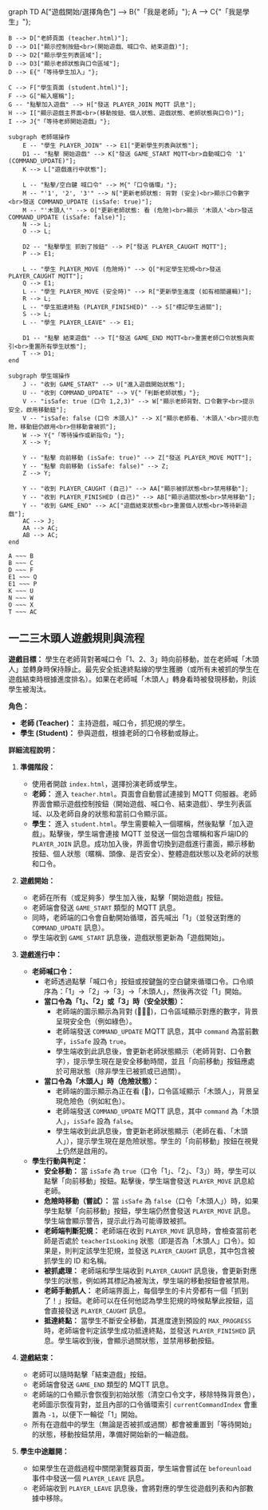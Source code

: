 graph TD
    A["遊戲開始/選擇角色"] --> B{"「我是老師」"};
    A --> C{"「我是學生」"};

    B --> D["老師頁面 (teacher.html)"];
    D --> D1["顯示控制按鈕<br>(開始遊戲、喊口令、結束遊戲)"];
    D --> D2["顯示學生列表區域"];
    D --> D3["顯示老師狀態與口令區域"];
    D --> E{"「等待學生加入」"};

    C --> F["學生頁面 (student.html)"];
    F --> G["輸入暱稱"];
    G -- "點擊加入遊戲" --> H["發送 PLAYER_JOIN MQTT 訊息"];
    H --> I["顯示遊戲主界面<br>(移動按鈕、個人狀態、遊戲狀態、老師狀態與口令)"];
    I --> J{"「等待老師開始遊戲」"};

    subgraph 老師端操作
        E -- "學生 PLAYER_JOIN" --> E1["更新學生列表與狀態"];
        D1 -- "點擊 開始遊戲" --> K["發送 GAME_START MQTT<br>自動喊口令 '1' (COMMAND_UPDATE)"];
        K --> L["遊戲進行中狀態"];
        
        L -- "點擊/空白鍵 喊口令" --> M{"「口令循環」"};
        M -- "'1', '2', '3'" --> N["更新老師狀態: 背對 (安全)<br>顯示口令數字<br>發送 COMMAND_UPDATE (isSafe: true)"];
        M -- "'木頭人'" --> O["更新老師狀態: 看 (危險)<br>顯示 '木頭人'<br>發送 COMMAND_UPDATE (isSafe: false)"];
        N --> L;
        O --> L;

        D2 -- "點擊學生 抓到了按鈕" --> P["發送 PLAYER_CAUGHT MQTT"];
        P --> E1;

        L -- "學生 PLAYER_MOVE (危險時)" --> Q["判定學生犯規<br>發送 PLAYER_CAUGHT MQTT"];
        Q --> E1;
        L -- "學生 PLAYER_MOVE (安全時)" --> R["更新學生進度 (如有相關邏輯)"]; 
        R --> L;
        L -- "學生抵達終點 (PLAYER_FINISHED)" --> S["標記學生過關"];
        S --> L;
        L -- "學生 PLAYER_LEAVE" --> E1;

        D1 -- "點擊 結束遊戲" --> T["發送 GAME_END MQTT<br>重置老師口令狀態與索引<br>重置所有學生狀態"];
        T --> D1;
    end

    subgraph 學生端操作
        J -- "收到 GAME_START" --> U["進入遊戲開始狀態"];
        U -- "收到 COMMAND_UPDATE" --> V{"「判斷老師狀態」"};
        V -- "isSafe: true (口令 1,2,3)" --> W["顯示老師背對、口令數字<br>提示安全，啟用移動鈕"];
        V -- "isSafe: false (口令 木頭人)" --> X["顯示老師看、'木頭人'<br>提示危險，移動鈕仍啟用<br>但移動會被抓"];
        W --> Y{"「等待操作或新指令」"};
        X --> Y;

        Y -- "點擊 向前移動 (isSafe: true)" --> Z["發送 PLAYER_MOVE MQTT"];
        Y -- "點擊 向前移動 (isSafe: false)" --> Z; 
        Z --> Y;

        Y -- "收到 PLAYER_CAUGHT (自己)" --> AA["顯示被抓狀態<br>禁用移動"];
        Y -- "收到 PLAYER_FINISHED (自己)" --> AB["顯示過關狀態<br>禁用移動"];
        Y -- "收到 GAME_END" --> AC["遊戲結束狀態<br>重置個人狀態<br>等待新遊戲"];
        AC --> J;
        AA --> AC; 
        AB --> AC;
    end

    A ~~~ B
    B ~~~ C
    D ~~~ F
    E1 ~~~ Q
    E1 ~~~ P
    K ~~~ U
    N ~~~ W
    O ~~~ X
    T ~~~ AC


## 一二三木頭人遊戲規則與流程

**遊戲目標：**
學生在老師背對著喊口令「1、2、3」時向前移動，並在老師喊「木頭人」並轉身時保持靜止。最先安全抵達終點線的學生獲勝（或所有未被抓的學生在遊戲結束時根據進度排名）。如果在老師喊「木頭人」轉身看時被發現移動，則該學生被淘汰。

**角色：**
*   **老師 (Teacher)：** 主持遊戲，喊口令，抓犯規的學生。
*   **學生 (Student)：** 參與遊戲，根據老師的口令移動或靜止。

**詳細流程說明：**

1.  **準備階段：**
    *   使用者開啟 `index.html`，選擇扮演老師或學生。
    *   **老師：** 進入 `teacher.html`。頁面會自動嘗試連接到 MQTT 伺服器。老師界面會顯示遊戲控制按鈕（開始遊戲、喊口令、結束遊戲）、學生列表區域、以及老師自身的狀態和當前口令顯示區。
    *   **學生：** 進入 `student.html`。學生需要輸入一個暱稱，然後點擊「加入遊戲」。點擊後，學生端會連接 MQTT 並發送一個包含暱稱和客戶端ID的 `PLAYER_JOIN` 訊息。成功加入後，界面會切換到遊戲進行畫面，顯示移動按鈕、個人狀態（暱稱、頭像、是否安全）、整體遊戲狀態以及老師的狀態和口令。

2.  **遊戲開始：**
    *   老師在所有（或足夠多）學生加入後，點擊「開始遊戲」按鈕。
    *   老師端會發送 `GAME_START` 類型的 MQTT 訊息。
    *   同時，老師端的口令會自動開始循環，首先喊出「1」（並發送對應的 `COMMAND_UPDATE` 訊息）。
    *   學生端收到 `GAME_START` 訊息後，遊戲狀態更新為「遊戲開始」。

3.  **遊戲進行中：**
    *   **老師喊口令：**
        *   老師透過點擊「喊口令」按鈕或按鍵盤的空白鍵來循環口令。口令順序為：「1」->「2」->「3」->「木頭人」，然後再次從「1」開始。
        *   **當口令為「1」、「2」或「3」時（安全狀態）：**
            *   老師端的圖示顯示為背對 (🧍‍♂️🔙)，口令區域顯示對應的數字，背景呈現安全色（例如綠色）。
            *   老師端發送 `COMMAND_UPDATE` MQTT 訊息，其中 `command` 為當前數字，`isSafe` 設為 `true`。
            *   學生端收到此訊息後，會更新老師狀態顯示（老師背對、口令數字），提示學生現在是安全移動時間，並且「向前移動」按鈕應處於可用狀態（除非學生已被抓或已過關）。
        *   **當口令為「木頭人」時（危險狀態）：**
            *   老師端的圖示顯示為正在看 (👀)，口令區域顯示「木頭人」，背景呈現危險色（例如紅色）。
            *   老師端發送 `COMMAND_UPDATE` MQTT 訊息，其中 `command` 為「木頭人」，`isSafe` 設為 `false`。
            *   學生端收到此訊息後，會更新老師狀態顯示（老師在看、「木頭人」），提示學生現在是危險狀態。學生的「向前移動」按鈕在視覺上仍然是啟用的。
    *   **學生行動與判定：**
        *   **安全移動：** 當 `isSafe` 為 `true`（口令「1」、「2」、「3」）時，學生可以點擊「向前移動」按鈕。點擊後，學生端會發送 `PLAYER_MOVE` 訊息給老師。
        *   **危險時移動（嘗試）：** 當 `isSafe` 為 `false`（口令「木頭人」）時，如果學生點擊「向前移動」按鈕，學生端仍然會發送 `PLAYER_MOVE` 訊息。學生端會顯示警告，提示此行為可能導致被抓。
        *   **老師端判斷犯規：** 老師端在收到 `PLAYER_MOVE` 訊息時，會檢查當前老師是否處於 `teacherIsLooking` 狀態（即是否為「木頭人」口令）。如果是，則判定該學生犯規，並發送 `PLAYER_CAUGHT` 訊息，其中包含被抓學生的 ID 和名稱。
        *   **被抓處理：** 老師端和學生端收到 `PLAYER_CAUGHT` 訊息後，會更新對應學生的狀態，例如將其標記為被淘汰，學生端的移動按鈕會被禁用。
        *   **老師手動抓人：** 老師端界面上，每個學生的卡片旁都有一個「抓到了！」按鈕。老師可以在任何他認為學生犯規的時候點擊此按鈕，這會直接發送 `PLAYER_CAUGHT` 訊息。
        *   **抵達終點：** 當學生不斷安全移動，其進度達到預設的 `MAX_PROGRESS` 時，老師端會判定該學生成功抵達終點，並發送 `PLAYER_FINISHED` 訊息。學生端收到後，會顯示過關狀態，並禁用移動按鈕。

4.  **遊戲結束：**
    *   老師可以隨時點擊「結束遊戲」按鈕。
    *   老師端會發送 `GAME_END` 類型的 MQTT 訊息。
    *   老師端的口令顯示會恢復到初始狀態（清空口令文字，移除特殊背景色），老師圖示恢復背對，並且內部的口令循環索引 `currentCommandIndex` 會重置為 `-1`，以便下一輪從「1」開始。
    *   所有在遊戲中的學生（無論是否被抓或過關）都會被重置到「等待開始」的狀態，移動按鈕禁用，準備好開始新的一輪遊戲。

5.  **學生中途離開：**
    *   如果學生在遊戲過程中關閉瀏覽器頁面，學生端會嘗試在 `beforeunload` 事件中發送一個 `PLAYER_LEAVE` 訊息。
    *   老師端收到 `PLAYER_LEAVE` 訊息後，會將對應的學生從遊戲列表和內部數據中移除。 